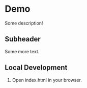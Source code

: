 # Demo 

Some description!

## Subheader

Some more text.

## Local Development

1. Open index.html in your browser.